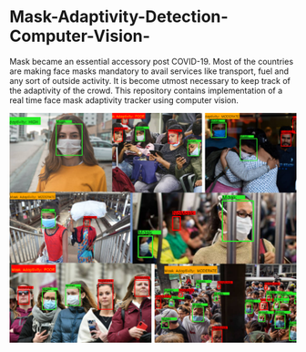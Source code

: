 # Mask-Adaptivity-Detection-Computer-Vision-
Mask became an essential accessory post COVID-19. Most of  the countries are making face masks mandatory to avail services like transport, fuel and any sort of outside activity. It is become utmost necessary to keep track of the adaptivity of the crowd. This repository contains implementation of a real time face mask adaptivity tracker using computer vision.

![alt text](cover.png)
